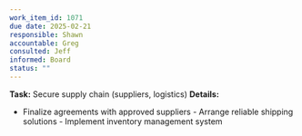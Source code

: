 ```yaml
---
work_item_id: 1071
due date: 2025-02-21
responsible: Shawn
accountable: Greg
consulted: Jeff
informed: Board
status: ""
---
```


**Task:** Secure supply chain (suppliers, logistics)
**Details:**
- Finalize agreements with approved suppliers - Arrange reliable shipping solutions - Implement inventory management system
